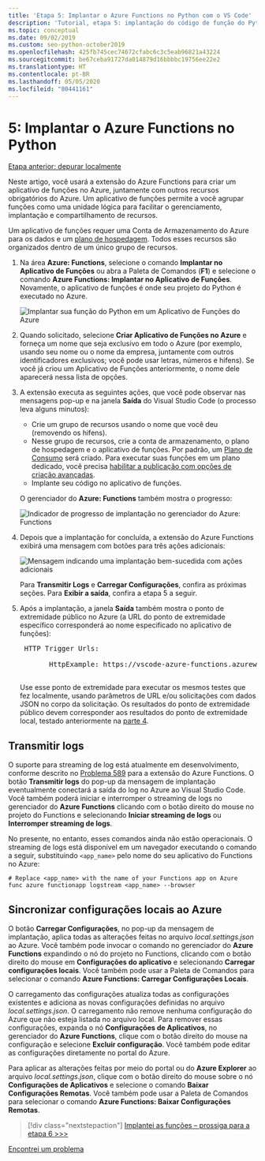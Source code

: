 ```yaml
---
title: 'Etapa 5: Implantar o Azure Functions no Python com o VS Code'
description: 'Tutorial, etapa 5: implantação do código de função do Python no Azure e aprendizado sobre como transmitir logs e sincronizar configurações entre um projeto local e o Azure.'
ms.topic: conceptual
ms.date: 09/02/2019
ms.custom: seo-python-october2019
ms.openlocfilehash: 425fb745cec74672cfabc6c3c5eab96821a43224
ms.sourcegitcommit: be67ceba91727da014879d16bbbbc19756ee22e2
ms.translationtype: HT
ms.contentlocale: pt-BR
ms.lasthandoff: 05/05/2020
ms.locfileid: "80441161"
---
```

# <a name="5-deploy-azure-functions-in-python"></a>5: Implantar o Azure Functions no Python

[Etapa anterior: depurar localmente](tutorial-vs-code-serverless-python-04.md)

Neste artigo, você usará a extensão do Azure Functions para criar um aplicativo de funções no Azure, juntamente com outros recursos obrigatórios do Azure. Um aplicativo de funções permite a você agrupar funções como uma unidade lógica para facilitar o gerenciamento, implantação e compartilhamento de recursos.

Um aplicativo de funções requer uma Conta de Armazenamento do Azure para os dados e um [plano de hospedagem](/azure/azure-functions/functions-scale#hosting-plan-support). Todos esses recursos são organizados dentro de um único grupo de recursos.

1. Na área **Azure: Functions**, selecione o comando **Implantar no Aplicativo de Funções** ou abra a Paleta de Comandos (**F1**) e selecione o comando **Azure Functions: Implantar no Aplicativo de Funções**. Novamente, o aplicativo de funções é onde seu projeto do Python é executado no Azure.

    ![Implantar sua função do Python em um Aplicativo de Funções do Azure](media/tutorial-vs-code-serverless-python/deploy-a-python-fuction-to-azure-function-app.png)

1. Quando solicitado, selecione **Criar Aplicativo de Funções no Azure** e forneça um nome que seja exclusivo em todo o Azure (por exemplo, usando seu nome ou o nome da empresa, juntamente com outros identificadores exclusivos; você pode usar letras, números e hifens). Se você já criou um Aplicativo de Funções anteriormente, o nome dele aparecerá nessa lista de opções.

1. A extensão executa as seguintes ações, que você pode observar nas mensagens pop-up e na janela **Saída** do Visual Studio Code (o processo leva alguns minutos):

    - Crie um grupo de recursos usando o nome que você deu (removendo os hifens).
    - Nesse grupo de recursos, crie a conta de armazenamento, o plano de hospedagem e o aplicativo de funções. Por padrão, um [Plano de Consumo](/azure/azure-functions/functions-scale#consumption-plan) será criado. Para executar suas funções em um plano dedicado, você precisa [habilitar a publicação com opções de criação avançadas](/azure/azure-functions/functions-develop-vs-code).
    - Implante seu código no aplicativo de funções.

    O gerenciador do **Azure: Functions** também mostra o progresso:

    ![Indicador de progresso de implantação no gerenciador do Azure: Functions](media/tutorial-vs-code-serverless-python/deployment-progress-indicator-in-azure-function-explorer.png)

1. Depois que a implantação for concluída, a extensão do Azure Functions exibirá uma mensagem com botões para três ações adicionais:

    ![Mensagem indicando uma implantação bem-sucedida com ações adicionais](media/tutorial-vs-code-serverless-python/azure-functions-deployment-success-with-additional-actions.png)

    Para **Transmitir Logs** e **Carregar Configurações**, confira as próximas seções. Para **Exibir a saída**, confira a etapa 5 a seguir.

1. Após a implantação, a janela **Saída** também mostra o ponto de extremidade público no Azure (a URL do ponto de extremidade específico corresponderá ao nome especificado no aplicativo de funções):

    <pre>
    HTTP Trigger Urls:

          HttpExample: https://vscode-azure-functions.azurewebsites.net/api/HttpExample
    </pre>

    Use esse ponto de extremidade para executar os mesmos testes que fez localmente, usando parâmetros de URL e/ou solicitações com dados JSON no corpo da solicitação. Os resultados do ponto de extremidade público devem corresponder aos resultados do ponto de extremidade local, testado anteriormente na [parte 4](tutorial-vs-code-serverless-python-04.md).

## <a name="stream-logs"></a>Transmitir logs

O suporte para streaming de log está atualmente em desenvolvimento, conforme descrito no [Problema 589](https://github.com/microsoft/vscode-azurefunctions/issues/589) para a extensão do Azure Functions. O botão **Transmitir logs** do pop-up da mensagem de implantação eventualmente conectará a saída do log no Azure ao Visual Studio Code. Você também poderá iniciar e interromper o streaming de logs no gerenciador do **Azure Functions** clicando com o botão direito do mouse no projeto do Functions e selecionando **Iniciar streaming de logs** ou **Interromper streaming de logs**.

No presente, no entanto, esses comandos ainda não estão operacionais. O streaming de logs está disponível em um navegador executando o comando a seguir, substituindo `<app_name>` pelo nome do seu aplicativo do Functions no Azure:

```
# Replace <app_name> with the name of your Functions app on Azure
func azure functionapp logstream <app_name> --browser
```

## <a name="sync-local-settings-to-azure"></a>Sincronizar configurações locais ao Azure

O botão **Carregar Configurações**, no pop-up da mensagem de implantação, aplica todas as alterações feitas no arquivo *local.settings.json* ao Azure. Você também pode invocar o comando no gerenciador do **Azure Functions** expandindo o nó do projeto no Functions, clicando com o botão direito do mouse em **Configurações do aplicativo** e selecionando **Carregar configurações locais**. Você também pode usar a Paleta de Comandos para selecionar o comando **Azure Functions: Carregar Configurações Locais**.

O carregamento das configurações atualiza todas as configurações existentes e adiciona as novas configurações definidas no arquivo *local.settings.json*. O carregamento não remove nenhuma configuração do Azure que não esteja listada no arquivo local. Para remover essas configurações, expanda o nó **Configurações de Aplicativos**, no gerenciador do **Azure Functions**, clique com o botão direito do mouse na configuração e selecione **Excluir configuração**. Você também pode editar as configurações diretamente no portal do Azure.

Para aplicar as alterações feitas por meio do portal ou do **Azure Explorer** ao arquivo *local.settings.json*, clique com o botão direito do mouse sobre o nó **Configurações de Aplicativos** e selecione o comando **Baixar Configurações Remotas**. Você também pode usar a Paleta de Comandos para selecionar o comando **Azure Functions: Baixar Configurações Remotas**.

> [!div class="nextstepaction"]
> [Implantei as funções – prossiga para a etapa 6 >>>](tutorial-vs-code-serverless-python-06.md)

[Encontrei um problema](https://www.research.net/r/PWZWZ52?tutorial=vscode-functions-python&step=05-deploy)
